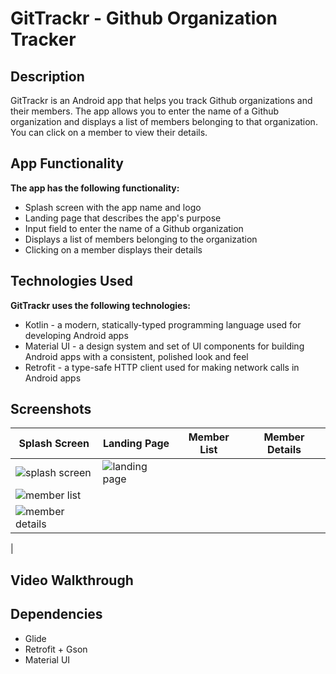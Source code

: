 ﻿# GitTrackr - Github Organization Tracker
## Description

GitTrackr is an Android app that helps you track Github organizations and their members. The app allows you to enter the name of a Github organization and displays a list of members belonging to that organization. You can click on a member to view their details.

## App Functionality

**The app has the following functionality:**

- Splash screen with the app name and logo
- Landing page that describes the app's purpose
- Input field to enter the name of a Github organization
- Displays a list of members belonging to the organization
- Clicking on a member displays their details

## Technologies Used

**GitTrackr uses the following technologies:**

- Kotlin - a modern, statically-typed programming language used for developing Android apps
- Material UI - a design system and set of UI components for building Android apps with a consistent, polished look and feel
- Retrofit - a type-safe HTTP client used for making network calls in Android apps

<!-- Table and row for screenshot wich show 4 image -->
## Screenshots
| Splash Screen | Landing Page | Member List | Member Details |
|--- | --- | --- | --- |
|![splash screen](https://user-images.githubusercontent.com/70854507/235408534-dbe9352c-8845-40e3-a355-6ca4a63e0e8a.png) | ![landing page](https://user-images.githubusercontent.com/70854507/235408596-63391114-fb24-4df6-b96c-8e2b301c41f2.png)
| ![member list](https://user-images.githubusercontent.com/70854507/235408591-843a5839-72c1-429a-88a2-e387792178c1.png)
 | ![member details](https://user-images.githubusercontent.com/70854507/235408581-33c41810-bc38-4329-9f9f-e9ff95d09f4f.png)
 |


## Video Walkthrough


## Dependencies
- Glide
- Retrofit + Gson
- Material UI
  
